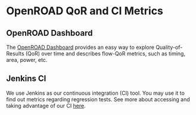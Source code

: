 # OpenROAD QoR and CI Metrics

## OpenROAD Dashboard 

The [OpenROAD Dashboard](QoRDashboard.md) provides an easy way to explore 
Quality-of-Results (QoR) over time and describes flow-QoR metrics, such as timing, area, power, etc. 

## Jenkins CI

We use Jenkins as our continuous integration (CI) tool.
You may use it to find out metrics regarding regression tests.
See more about accessing and taking advantage of our CI [here](Jenkins.md).

